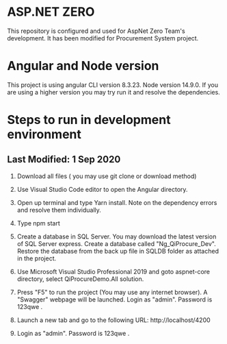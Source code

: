 # ASP.NET ZERO

This repository is configured and used for AspNet Zero Team's development. 
It has been modified for Procurement System project.

# Angular and Node version

This project is using angular CLI version 8.3.23. Node version 14.9.0. If you are using a higher version you may try run it and resolve the dependencies.

# Steps to run in development environment
## Last Modified: 1 Sep 2020

1. Download all files ( you may use git clone or download method)

2. Use Visual Studio Code editor to open the Angular directory.

3. Open up terminal and type Yarn install. Note on the dependency errors and resolve them individually.

4. Type npm start

5. Create a database in SQL Server. You may download the latest version of SQL Server express.
Create a database called "Ng_QiProcure_Dev". Restore the database from the back up file in SQLDB folder as attached in the project.

6. Use Microsoft Visual Studio Professional 2019 and goto aspnet-core directory, select QiProcureDemo.All solution.

7. Press "F5" to run the project (You may use any internet browser). 
A "Swagger" webpage will be launched. Login as "admin". Password is 123qwe .

8. Launch a new tab and go to the following URL:
http://localhost/4200

9. Login as "admin". Password is 123qwe .






